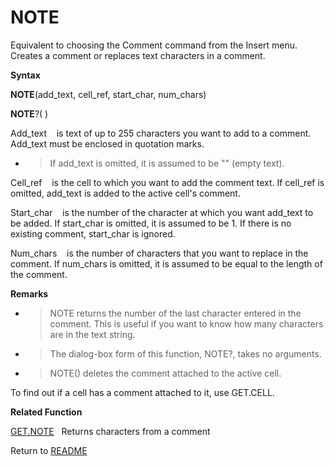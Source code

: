 # NOTE

Equivalent to choosing the Comment command from the Insert menu. Creates
a comment or replaces text characters in a comment.

**Syntax**

**NOTE**(add\_text, cell\_ref, start\_char, num\_chars)

**NOTE**?( )

Add\_text&nbsp;&nbsp;&nbsp;&nbsp;is text of up to 255 characters you
want to add to a comment. Add\_text must be enclosed in quotation marks.

  - > If add\_text is omitted, it is assumed to be "" (empty text).


Cell\_ref&nbsp;&nbsp;&nbsp;&nbsp;is the cell to which you want to add
the comment text. If cell\_ref is omitted, add\_text is added to the
active cell's comment.

Start\_char&nbsp;&nbsp;&nbsp;&nbsp;is the number of the character at
which you want add\_text to be added. If start\_char is omitted, it is
assumed to be 1. If there is no existing comment, start\_char is
ignored.

Num\_chars&nbsp;&nbsp;&nbsp;&nbsp;is the number of characters that you
want to replace in the comment. If num\_chars is omitted, it is assumed
to be equal to the length of the comment.

**Remarks**

  - > NOTE returns the number of the last character entered in the
    > comment. This is useful if you want to know how many characters
    > are in the text string.

  - > The dialog-box form of this function, NOTE?, takes no arguments.

  - > NOTE() deletes the comment attached to the active cell.


To find out if a cell has a comment attached to it, use GET.CELL.

**Related Function**

[GET.NOTE](GET.NOTE.md)&nbsp;&nbsp;&nbsp;Returns characters from a comment



Return to [README](README.md#N)

